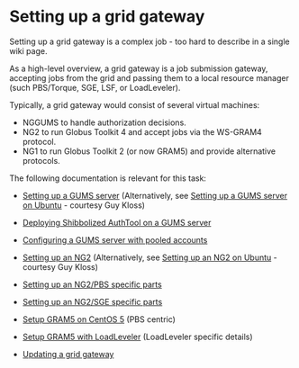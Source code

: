 # Setting up a grid gateway

Setting up a grid gateway is a complex job - too hard to describe in a single wiki page.

As a high-level overview, a grid gateway is a job submission gateway, accepting jobs from the grid and passing them to a local resource manager (such PBS/Torque, SGE, LSF, or LoadLeveler).

Typically, a grid gateway would consist of several virtual machines:

- NGGUMS to handle authorization decisions.
- NG2 to run Globus Toolkit 4 and accept jobs via the WS-GRAM4 protocol.
- NG1 to run Globus Toolkit 2 (or now GRAM5) and provide alternative protocols.

The following documentation is relevant for this task:

- [Setting up a GUMS server](setting-up-a-gums-server.md) (Alternatively, see [Setting up a GUMS server on Ubuntu](setting-up-a-gums-server-on-ubuntu.md) - courtesy Guy Kloss)
	
- [Deploying Shibbolized AuthTool on a GUMS server](deploying-shibbolized-authtool-on-a-gums-server.md)
- [Configuring a GUMS server with pooled accounts](configuring-a-gums-server-with-pooled-accounts.md)
- [Setting up an NG2](setting-up-an-ng2.md) (Alternatively, see [Setting up an NG2 on Ubuntu](setting-up-an-ng2-on-ubuntu.md) - courtesy Guy Kloss)
	
- [Setting up an NG2/PBS specific parts](setting-up-an-ng2-pbs-specific-parts.md)
- [Setting up an NG2/SGE specific parts](setting-up-an-ng2-sge-specific-parts.md)

- [Setup GRAM5 on CentOS 5](setup-gram5-on-centos-5.md) (PBS centric)
	
- [Setup GRAM5 with LoadLeveler](/wiki/spaces/BeSTGRID/pages/3818228499) (LoadLeveler specific details)

- [Updating a grid gateway](/wiki/spaces/BeSTGRID/pages/3818228831)
